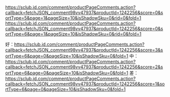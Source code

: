 https://sclub.jd.com/comment/productPageComments.action?callback=fetchJSON_comment98vv47937&productId=1242256&score=0&sortType=5&page=1&pageSize=10&isShadowSku=0&rid=0&fold=1
https://sclub.jd.com/comment/productPageComments.action?callback=fetchJSON_comment98vv47937&productId=1242256&score=0&sortType=6&page=1&pageSize=10&isShadowSku=0&rid=0&fold=1

好：https://sclub.jd.com/comment/productPageComments.action?callback=fetchJSON_comment98vv47937&productId=1242256&score=3&sortType=6&page=0&pageSize=10&isShadowSku=0&fold=1
中：https://sclub.jd.com/comment/productPageComments.action?callback=fetchJSON_comment98vv47937&productId=1242256&score=2&sortType=6&page=0&pageSize=10&isShadowSku=0&fold=1
差：https://sclub.jd.com/comment/productPageComments.action?callback=fetchJSON_comment98vv47937&productId=1242256&score=1&sortType=6&page=0&pageSize=10&isShadowSku=0&fold=1